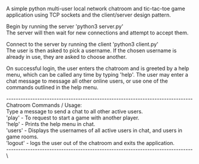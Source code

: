 A simple python multi-user local network chatroom and tic-tac-toe game application using TCP sockets and the client/server design pattern.

Begin by running the server 'python3 server.py'\
The server will then wait for new connections and attempt to accept them.

Connect to the server by running the client 'python3 client.py'\
The user is then asked to pick a username. If the chosen username is already in use, they are asked to choose another. 

On successful login, the user enters the chatroom and is greeted by a help menu, which can be called any time by typing 'help'.
The user may enter a chat message to message all other online users, or use one of the commands outlined in the help menu.

------------------------------------------------------------------------------\
Chatroom Commands / Usage:\
Type a message to send a chat to all other active users.\
'play' - To request to start a game with another player.\
'help' - Prints the help menu in chat.\
'users' - Displays the usernames of all active users in chat, and users in game rooms.\
'logout' - logs the user out of the chatroom and exits the application.\
------------------------------------------------------------------------------\


